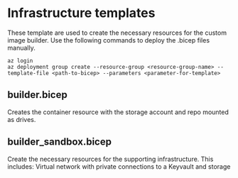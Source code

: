 # Infrastructure templates
These template are used to create the necessary resources for the custom image builder.  Use the following commands to deploy the .bicep files manually.

```azurecli
az login
az deployment group create --resource-group <resource-group-name> --template-file <path-to-bicep> --parameters <parameter-for-template>
```

## builder.bicep
Creates the container resource with the storage account and repo mounted as drives.

## builder_sandbox.bicep
Create the necessary resources for the supporting infrastructure. This includes: Virtual network with private connections to a Keyvault and storage